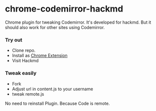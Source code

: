 # chrome-codemirror-hackmd
Chrome plugin for tweaking Codemirror. It's developed for hackmd. But it should also work for other sites using Codemirror.

### Try out
* Clone repo.
* Install as [Chrome Extension](https://support.google.com/chrome/a/answer/2714278?hl=en)
* Visit Hackmd

### Tweak easily
* Fork
* Adjust url in content.js to your username
* tweak remote.js

No need to reinstall Plugin. Because Code is remote.
